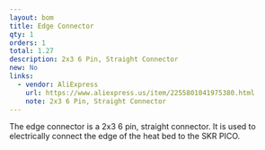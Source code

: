 ```yaml
---
layout: bom
title: Edge Connector
qty: 1
orders: 1
total: 1.27
description: 2x3 6 Pin, Straight Connector
new: No
links:
  - vendor: AliExpress
    url: https://www.aliexpress.us/item/2255801041975380.html
    note: 2x3 6 Pin, Straight Connector
---
```


The edge connector is a 2x3 6 pin, straight connector. It is used to electrically connect the edge of the heat bed to the SKR PICO.